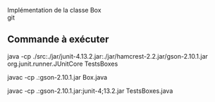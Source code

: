 Implémentation de la classe Box
<br>git


## Commande à exécuter

 java -cp ./src:./jar/junit-4.13.2.jar:./jar/hamcrest-2.2.jar/gson-2.10.1.jar org.junit.runner.JUnitCore TestsBoxes


 javac -cp .:gson-2.10.1.jar Box.java

 javac -cp .:gson-2.10.1.jar:junit-4;13.2.jar TestsBoxes.java
